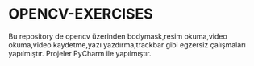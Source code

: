 # OPENCV-EXERCISES

Bu repository de opencv üzerinden bodymask,resim okuma,video okuma,video kaydetme,yazı yazdırma,trackbar gibi egzersiz çalışmaları yapılmıştır.
Projeler PyCharm ile yapılmıştır.
